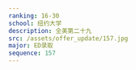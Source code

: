 ```yaml
---
ranking: 16-30
school: 纽约大学
description: 全美第二十九
src: /assets/offer_update/157.jpg
major: ED录取
sequence: 157
---
```

